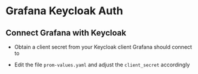 # Grafana Keycloak Auth

## Connect Grafana with Keycloak

* Obtain a client secret from your Keycloak client Grafana should connect to

* Edit the file `prom-values.yaml` and adjust the `client_secret` accordingly
